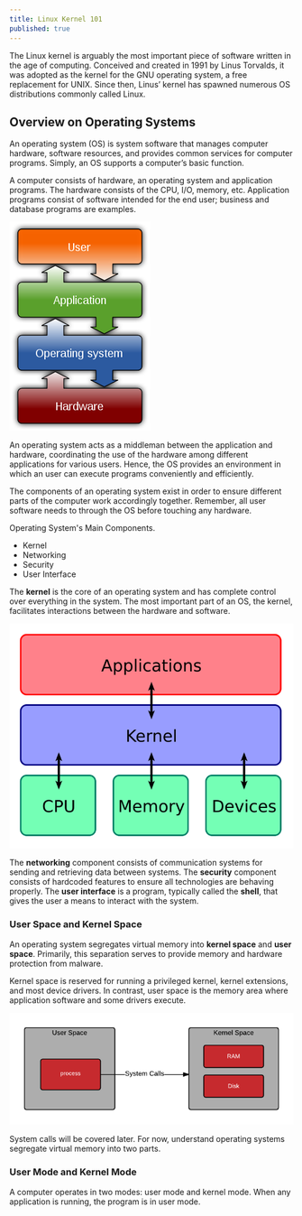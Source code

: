 ```yaml
---
title: Linux Kernel 101
published: true
---
```


The Linux kernel is arguably the most important piece of software written in the age of computing. Conceived and created in 1991 by Linus Torvalds, it was adopted as the kernel for the GNU operating system, a free replacement for UNIX. Since then, Linus’ kernel has spawned numerous OS distributions commonly called Linux.  

## Overview on Operating Systems 
An operating system (OS) is system software that manages computer hardware, software resources, and provides common services for computer programs. Simply, an OS supports a computer’s basic function. 

A computer consists of hardware, an operating system and application programs. The hardware consists of the CPU, I/O, memory, etc. Application programs consist of software intended for the end user; business and database programs are examples.

![Computer System View](photos/Kernel-101/OS-Placement.png)

An operating system acts as a middleman between the application and hardware, coordinating the use of the hardware among different applications for various users. Hence, the OS provides an environment in which an user can execute programs conveniently and efficiently.  

The components of an operating system exist in order to ensure different parts of the computer work accordingly together. Remember, all user software needs to through the OS before touching any hardware.

Operating System's Main Components.
- Kernel
- Networking
- Security
- User Interface

The **kernel** is the core of an operating system and has complete control over everything in the system. The most important part of an OS, the kernel, facilitates interactions between the hardware and software.

![Kernel Layout](photos/Kernel-101/kernel.svg)

The **networking** component consists of communication systems for sending and retrieving data between systems. The **security** component consists of hardcoded features to ensure all technologies are behaving properly. The **user interface** is a program, typically called the **shell**, that gives the user a means to interact with the system.

### User Space and Kernel Space
An operating system segregates virtual memory into **kernel space** and **user space**. Primarily, this separation serves to provide memory and hardware protection from malware. 

Kernel space is reserved for running a privileged kernel, kernel extensions, and most device drivers. In contrast, user space is the memory area where application software and some drivers execute. 

![User Space and Kernel Space](photos/Kernel-101/spaces.png)

System calls will be covered later. For now, understand operating systems segregate virtual memory into two parts.   

### User Mode and Kernel Mode 
A computer operates in two modes: user mode and kernel mode. When any application is running, the program is in user mode. 